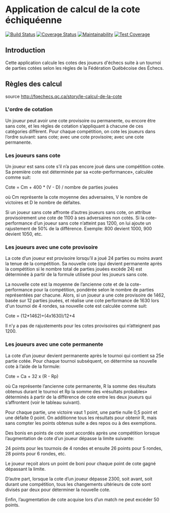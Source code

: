  # Application de calcul de la cote échiquéenne

[![Build Status](https://travis-ci.org/studur/chess-jersey-rest-service.svg?branch=master)](https://travis-ci.org/studur/chess-jersey-rest-service)
[![Coverage Status](https://coveralls.io/repos/github/studur/chess-jersey-rest-service/badge.svg?branch=master)](https://coveralls.io/github/studur/chess-jersey-rest-service?branch=master)
[![Maintainability](https://api.codeclimate.com/v1/badges/2d59811af9f71f0b1528/maintainability)](https://codeclimate.com/github/studur/chess-jersey-rest-service/maintainability)
[![Test Coverage](https://api.codeclimate.com/v1/badges/2d59811af9f71f0b1528/test_coverage)](https://codeclimate.com/github/studur/chess-jersey-rest-service/test_coverage)

## Introduction

Cette application calcule les cotes des joueurs d'échecs suite à un tournoi de parties cotées selon les règles de la Fédération Québécoise des Échecs.

## Règles des calcul

source http://fqechecs.qc.ca/story/le-calcul-de-la-cote

### L'ordre de cotation

Un joueur peut avoir une cote provisoire ou permanente, ou encore être sans cote, et les règles de cotation s’appliquant à chacune de ces catégories diffèrent. Pour chaque compétition, on cote les joueurs dans l’ordre suivant: sans cote; avec une cote provisoire; avec une cote permanente.

### Les joueurs sans cote

Un joueur est sans cote s’il n’a pas encore joué dans une compétition cotée. Sa première cote est déterminée par sa «cote-performance», calculée comme suit:

Cote = Cm + 400 * (V - D) / nombre de parties jouées

où Cm représente la cote moyenne des adversaires,
V le nombre de victoires et D le nombre de défaites.

Si un joueur sans cote affronte d’autres joueurs sans cote, on attribue provisoirement une cote de 1100 à ses adversaires non cotés. Si la cote-performance d’un joueur sans cote n’atteint pas 1200, on lui ajoute un rajustement de 50% de la différence. Exemple: 800 devient 1000, 900 devient 1050, etc.

### Les joueurs avec une cote provisoire

La cote d’un joueur est provisoire lorsqu’il a joué 24 parties ou moins avant la tenue de la compétition. Sa nouvelle cote (qui devient permanente après la compétition si le nombre total de parties jouées excède 24) est déterminée à partir de la formule utilisée pour les joueurs sans cote.

La nouvelle cote est la moyenne de l’ancienne cote et de la cote-performance pour la compétition, pondérée selon le nombre de parties représentées par chacune. Alors, si un joueur a une cote provisoire de 1462, basée sur 12 parties jouées, et réalise une cote performance de 1630 lors d'un tournoi de 4 rondes, sa nouvelle cote est calculée comme suit:

Cote = (12*1462)+(4x1630)/12+4

Il n’y a pas de rajustements pour les cotes provisoires qui n’atteignent pas 1200.

### Les joueurs avec une cote permanente

La cote d’un joueur devient permanente après le tournoi qui contient sa 25e partie cotée. Pour chaque tournoi subséquent, on détermine sa nouvelle cote à l’aide de la formule:

Cote = Ca + 32 x (R - Rp)

où Ca représente l’ancienne cote permanente, R la somme des résultats obtenus durant le tournoi et Rp la somme des «résultats probables» déterminés à partir de la différence de cote entre les deux joueurs qui s’affrontent (voir le tableau suivant).

Pour chaque partie, une victoire vaut 1 point, une partie nulle 0,5 point et une défaite 0 point. On additionne tous les résultats pour obtenir R, mais sans compter les points obtenus suite a des repos ou à des exemptions.

Des bonis en points de cote sont accordés après une compétition lorsque l’augmentation de cote d’un joueur dépasse la limite suivante:

24 points pour les tournois de 4 rondes et ensuite
26 points pour 5 rondes,
28 points pour 6 rondes, etc.

Le joueur reçoit alors un point de boni pour chaque point de cote gagné dépassant la limite.

D’autre part, lorsque la cote d’un joueur dépasse 2300, soit avant, soit durant une compétition, tous les changements ultérieurs de cote sont divisés par deux pour déterminer la nouvelle cote.

Enfin, l’augmentation de cote acquise lors d’un match ne peut excéder 50 points.